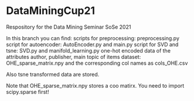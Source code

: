 # DataMiningCup21
Respository for the Data Mining Seminar SoSe 2021

In this branch you can find:
  scripts for preprocessing: preprocessing.py
  script for autoencoder: AutoEncoder.py and main.py
  script for SVD and tsne: SVD.py and manifold_learning.py
  one-hot encoded data of the attributes author, publisher, main topic of items dataset: OHE_sparse_matrix.npy and the corresponding col names as cols_OHE.csv
  
  Also tsne transformed data are stored. 

Note that OHE_sparse_matrix.npy stores a coo matirx. You need to import scipy.sparse first!
